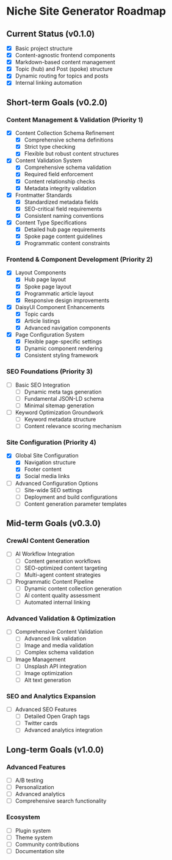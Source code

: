 # Niche Site Generator Roadmap

## Current Status (v0.1.0)
- [x] Basic project structure
- [x] Content-agnostic frontend components
- [x] Markdown-based content management
- [x] Topic (hub) and Post (spoke) structure
- [x] Dynamic routing for topics and posts
- [x] Internal linking automation

## Short-term Goals (v0.2.0)

### Content Management & Validation (Priority 1)
- [x] Content Collection Schema Refinement
  - [x] Comprehensive schema definitions
  - [x] Strict type checking
  - [x] Flexible but robust content structures
- [x] Content Validation System
  - [x] Comprehensive schema validation
  - [x] Required field enforcement
  - [x] Content relationship checks
  - [x] Metadata integrity validation
- [x] Frontmatter Standards
  - [x] Standardized metadata fields
  - [x] SEO-critical field requirements
  - [x] Consistent naming conventions
- [x] Content Type Specifications
  - [x] Detailed hub page requirements
  - [x] Spoke page content guidelines
  - [x] Programmatic content constraints

### Frontend & Component Development (Priority 2)
- [x] Layout Components
  - [x] Hub page layout
  - [x] Spoke page layout
  - [x] Programmatic article layout
  - [x] Responsive design improvements
- [x] DaisyUI Component Enhancements
  - [x] Topic cards
  - [x] Article listings
  - [x] Advanced navigation components
- [x] Page Configuration System
  - [x] Flexible page-specific settings
  - [x] Dynamic component rendering
  - [x] Consistent styling framework

### SEO Foundations (Priority 3)
- [ ] Basic SEO Integration
  - [ ] Dynamic meta tags generation
  - [ ] Fundamental JSON-LD schema
  - [ ] Minimal sitemap generation
- [ ] Keyword Optimization Groundwork
  - [ ] Keyword metadata structure
  - [ ] Content relevance scoring mechanism

### Site Configuration (Priority 4)
- [x] Global Site Configuration
  - [x] Navigation structure
  - [x] Footer content
  - [x] Social media links
- [ ] Advanced Configuration Options
  - [ ] Site-wide SEO settings
  - [ ] Deployment and build configurations
  - [ ] Content generation parameter templates

## Mid-term Goals (v0.3.0)

### CrewAI Content Generation
- [ ] AI Workflow Integration
  - [ ] Content generation workflows
  - [ ] SEO-optimized content targeting
  - [ ] Multi-agent content strategies
- [ ] Programmatic Content Pipeline
  - [ ] Dynamic content collection generation
  - [ ] AI content quality assessment
  - [ ] Automated internal linking

### Advanced Validation & Optimization
- [ ] Comprehensive Content Validation
  - [ ] Advanced link validation
  - [ ] Image and media validation
  - [ ] Complex schema validation
- [ ] Image Management
  - [ ] Unsplash API integration
  - [ ] Image optimization
  - [ ] Alt text generation

### SEO and Analytics Expansion
- [ ] Advanced SEO Features
  - [ ] Detailed Open Graph tags
  - [ ] Twitter cards
  - [ ] Advanced analytics integration

## Long-term Goals (v1.0.0)

### Advanced Features
- [ ] A/B testing
- [ ] Personalization
- [ ] Advanced analytics
- [ ] Comprehensive search functionality

### Ecosystem
- [ ] Plugin system
- [ ] Theme system
- [ ] Community contributions
- [ ] Documentation site
